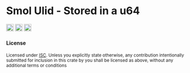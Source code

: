 # Smol Ulid - Stored in a u64

[<img alt="github" src="https://img.shields.io/badge/github-MNThomson/smol--ulid-bc3f48?style=for-the-badge&labelColor=555555&logo=github" height="20">](https://github.com/MNThomson/smol-ulid)
[<img alt="crates.io" src="https://img.shields.io/crates/v/smol-ulid.svg?style=for-the-badge&color=fc8d62&logo=rust" height="20">](https://crates.io/crates/smol-ulid)
[<img alt="crates.io" src="https://img.shields.io/crates/d/smol-ulid.svg?style=for-the-badge&color=fc8d62&logo=rust" height="20">](https://crates.io/crates/smol-ulid)


#### License

<sup>Licensed under <a href="LICENSE">ISC</a>. Unless you explicitly state otherwise, any contribution intentionally submitted for inclusion in this crate by you shall be licensed as above, without any additional terms or conditions</sub>
